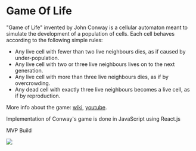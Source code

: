 # Game Of Life

"Game of Life" invented by John Conway is a cellular automaton meant to simulate the development of a population of cells. Each cell behaves according to the following simple rules:

- Any live cell with fewer than two live neighbours dies, as if caused by under-population.
- Any live cell with two or three live neighbours lives on to the next generation.
- Any live cell with more than three live neighbours dies, as if by overcrowding.
- Any dead cell with exactly three live neighbours becomes a live cell, as if by reproduction.

More info about the game: [wiki](https://en.wikipedia.org/wiki/Conway%27s_Game_of_Life), [youtube](https://www.youtube.com/watch?v=C2vgICfQawE).

Implementation of Conway's game is done in JavaScript using React.js

MVP Build

![](gol-giphy.gif)
